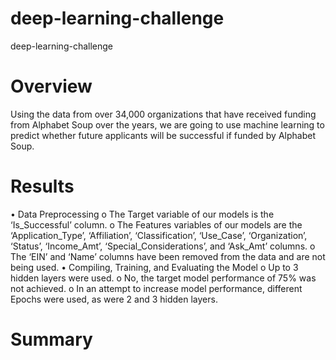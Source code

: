 # deep-learning-challenge
deep-learning-challenge
# Overview

Using the data from over 34,000 organizations that have received funding from Alphabet Soup over the years, we are going to use machine learning to predict whether future applicants will be successful if funded by Alphabet Soup.

# Results
•	Data Preprocessing
o	The Target variable of our models is the ‘Is_Successful’ column.
o	The Features variables of our models are the ‘Application_Type’, ‘Affiliation’, ‘Classification’, ‘Use_Case’, ‘Organization’, ‘Status’, ‘Income_Amt’, ‘Special_Considerations’, and ‘Ask_Amt’ columns.
o	The ‘EIN’ and ‘Name’ columns have been removed from the data and are not being used.
•	Compiling, Training, and Evaluating the Model
o	Up to 3 hidden layers were used.
o	No, the target model performance of 75% was not achieved. 
o	In an attempt to increase model performance, different Epochs were used, as were 2 and 3 hidden layers.

# Summary

 
